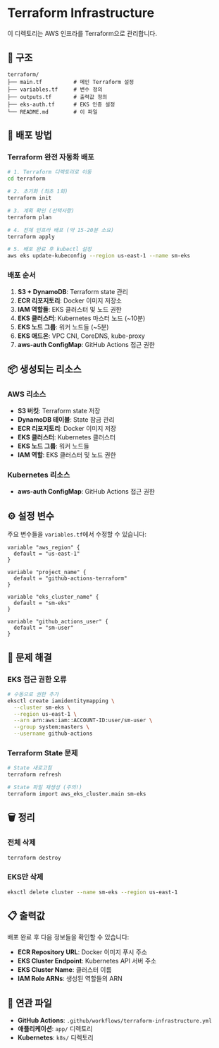 # Terraform Infrastructure

이 디렉토리는 AWS 인프라를 Terraform으로 관리합니다.

## 📁 구조

```
terraform/
├── main.tf          # 메인 Terraform 설정
├── variables.tf     # 변수 정의
├── outputs.tf       # 출력값 정의
├── eks-auth.tf      # EKS 인증 설정
└── README.md        # 이 파일
```

## 🚀 배포 방법

### Terraform 완전 자동화 배포

```bash
# 1. Terraform 디렉토리로 이동
cd terraform

# 2. 초기화 (최초 1회)
terraform init

# 3. 계획 확인 (선택사항)
terraform plan

# 4. 전체 인프라 배포 (약 15-20분 소요)
terraform apply

# 5. 배포 완료 후 kubectl 설정
aws eks update-kubeconfig --region us-east-1 --name sm-eks
```

### 배포 순서
1. **S3 + DynamoDB**: Terraform state 관리
2. **ECR 리포지토리**: Docker 이미지 저장소
3. **IAM 역할들**: EKS 클러스터 및 노드 권한
4. **EKS 클러스터**: Kubernetes 마스터 노드 (~10분)
5. **EKS 노드 그룹**: 워커 노드들 (~5분)
6. **EKS 애드온**: VPC CNI, CoreDNS, kube-proxy
7. **aws-auth ConfigMap**: GitHub Actions 접근 권한



## 📦 생성되는 리소스

### **AWS 리소스**
- **S3 버킷**: Terraform state 저장
- **DynamoDB 테이블**: State 잠금 관리
- **ECR 리포지토리**: Docker 이미지 저장
- **EKS 클러스터**: Kubernetes 클러스터
- **EKS 노드 그룹**: 워커 노드들
- **IAM 역할**: EKS 클러스터 및 노드 권한

### **Kubernetes 리소스**
- **aws-auth ConfigMap**: GitHub Actions 접근 권한

## ⚙️ 설정 변수

주요 변수들을 `variables.tf`에서 수정할 수 있습니다:

```hcl
variable "aws_region" {
  default = "us-east-1"
}

variable "project_name" {
  default = "github-actions-terraform"
}

variable "eks_cluster_name" {
  default = "sm-eks"
}

variable "github_actions_user" {
  default = "sm-user"
}
```

## 🔧 문제 해결

### EKS 접근 권한 오류
```bash
# 수동으로 권한 추가
eksctl create iamidentitymapping \
  --cluster sm-eks \
  --region us-east-1 \
  --arn arn:aws:iam::ACCOUNT-ID:user/sm-user \
  --group system:masters \
  --username github-actions
```

### Terraform State 문제
```bash
# State 새로고침
terraform refresh

# State 파일 재생성 (주의!)
terraform import aws_eks_cluster.main sm-eks
```

## 🗑️ 정리

### 전체 삭제
```bash
terraform destroy
```

### EKS만 삭제
```bash
eksctl delete cluster --name sm-eks --region us-east-1
```

## 📋 출력값

배포 완료 후 다음 정보들을 확인할 수 있습니다:

- **ECR Repository URL**: Docker 이미지 푸시 주소
- **EKS Cluster Endpoint**: Kubernetes API 서버 주소
- **EKS Cluster Name**: 클러스터 이름
- **IAM Role ARNs**: 생성된 역할들의 ARN

## 🔗 연관 파일

- **GitHub Actions**: `.github/workflows/terraform-infrastructure.yml`
- **애플리케이션**: `app/` 디렉토리
- **Kubernetes**: `k8s/` 디렉토리
